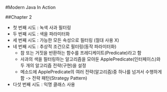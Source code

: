 #Modern Java In Action 

##Chapter 2
- 첫 번째 시도 : 녹색 사과 필터링
- 두 번째 시도 : 색을 파라미터화
- 세 번째 시도 : 가능한 모든 속성으로 필터링 (절대 사용 X)
- 네 번째 시도 : 추상적 조건으로 필터링(동작 파라미터화)
  - 참 또는 거짓을 반환하는 함수를 프레디케이트(Predicate)라고 함
  - 사과의 색을 필터링하는 알고리즘을 모아둔 ApplePredicate(인터페이스)와 두 개의 알고리즘 전략(구현)을 설정
  - 메소드에 ApplePredicate의 여러 전략(알고리즘)중 하나를 넘겨서 수행하게 함 -> 전략 패턴(Strategy Pattern)
- 다섯 번째 시도 : 익명 클래스 사용